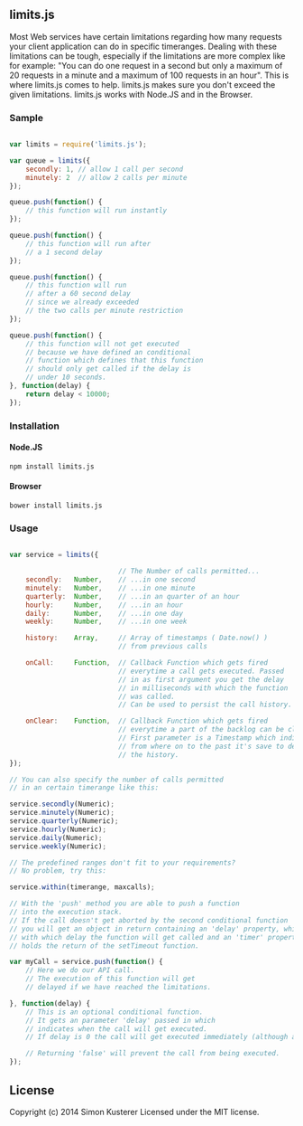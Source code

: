 ## limits.js

Most Web services have certain limitations regarding how many requests your client application can
do in specific timeranges. Dealing with these limitations can be tough, especially if the limitations
are more complex like for example: "You can do one request in a second but only a maximum of
20 requests in a minute and a maximum of 100 requests in an hour".
This is where limits.js comes to help. limits.js makes sure you don't exceed the given limitations.
limits.js works with Node.JS and in the Browser.

### Sample

```javascript

var limits = require('limits.js');

var queue = limits({
    secondly: 1, // allow 1 call per second
    minutely: 2  // allow 2 calls per minute
});

queue.push(function() {
    // this function will run instantly
});

queue.push(function() {
    // this function will run after
    // a 1 second delay
});

queue.push(function() {
    // this function will run
    // after a 60 second delay
    // since we already exceeded
    // the two calls per minute restriction
});

queue.push(function() {
    // this function will not get executed
    // because we have defined an conditional
    // function which defines that this function
    // should only get called if the delay is
    // under 10 seconds.
}, function(delay) {
    return delay < 10000;
});

```

### Installation

#### Node.JS

```
npm install limits.js
```

#### Browser

```
bower install limits.js
```

### Usage

```javascript

var service = limits({

                           // The Number of calls permitted...
    secondly:   Number,    // ...in one second
    minutely:   Number,    // ...in one minute
    quarterly:  Number,    // ...in an quarter of an hour
    hourly:     Number,    // ...in an hour
    daily:      Number,    // ...in one day
    weekly:     Number,    // ...in one week

    history:    Array,     // Array of timestamps ( Date.now() )
                           // from previous calls

    onCall:     Function,  // Callback Function which gets fired
                           // everytime a call gets executed. Passed
                           // in as first argument you get the delay
                           // in milliseconds with which the function
                           // was called.
                           // Can be used to persist the call history.

    onClear:    Function,  // Callback Function which gets fired
                           // everytime a part of the backlog can be cleared.
                           // First parameter is a Timestamp which indicates
                           // from where on to the past it's save to delete
                           // the history.
});

// You can also specify the number of calls permitted
// in an certain timerange like this:

service.secondly(Numeric);
service.minutely(Numeric);
service.quarterly(Numeric);
service.hourly(Numeric);
service.daily(Numeric);
service.weekly(Numeric);

// The predefined ranges don't fit to your requirements?
// No problem, try this:

service.within(timerange, maxcalls);

// With the 'push' method you are able to push a function
// into the execution stack.
// If the call doesn't get aborted by the second conditional function
// you will get an object in return containing an 'delay' property, which indicates
// with which delay the function will get called and an 'timer' property which
// holds the return of the setTimeout function.

var myCall = service.push(function() {
    // Here we do our API call.
    // The execution of this function will get
    // delayed if we have reached the limitations.

}, function(delay) {
    // This is an optional conditional function.
    // It gets an parameter 'delay' passed in which
    // indicates when the call will get executed.
    // If delay is 0 the call will get executed immediately (although asynchronily).

    // Returning 'false' will prevent the call from being executed.
});

```


## License
Copyright (c) 2014 Simon Kusterer
Licensed under the MIT license.